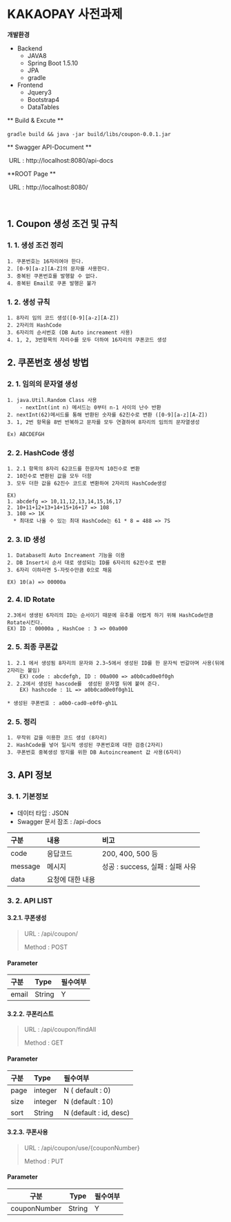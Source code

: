 # KAKAOPAY 사전과제

**개발환경**

- Backend
  - JAVA8
  - Spring Boot 1.5.10
  - JPA
  - gradle
- Frontend 
  - Jquery3 
  - Bootstrap4
  - DataTables

** Build & Excute **

​	`gradle build && java -jar build/libs/coupon-0.0.1.jar`

** Swagger API-Document **

​	URL : http://localhost:8080/api-docs

**ROOT Page **

​	URL : http://localhost:8080/

​	

## 1. Coupon 생성 조건 및 규칙

### 1. 1. 생성 조건 정리

```
1. 쿠폰번호는 16자리여야 한다.
2. [0-9][a-z][A-Z]의 문자를 사용한다.
3. 중복된 쿠폰번호를 발행할 수 없다.
4. 중복된 Email로 쿠폰 발행은 불가
```
### 1. 2. 생성 규칙
```
1. 8자리 임의 코드 생성([0-9][a-z][A-Z])
2. 2자리의 HashCode
3. 6자리의 순서번호 (DB Auto increament 사용)
4. 1, 2, 3번항목의 자리수를 모두 더하여 16자리의 쿠폰코드 생성
```



## 2. 쿠폰번호 생성 방법

### 2. 1. 임의의 문자열 생성

```
1. java.Util.Random Class 사용
	- nextInt(int n) 메서드는 0부터 n-1 사이의 난수 반환
2. nextInt(62)메서드를 통해 반환된 숫자를 62진수로 변환 ([0-9][a-z][A-Z])
3. 1, 2번 항목을 8번 반복하고 문자를 모두 연결하여 8자리의 임의의 문자열생성

Ex) ABCDEFGH
```

### 2. 2. HashCode 생성

```
1. 2.1 항목의 8자리 62코드를 한문자씩 10진수로 변환
2. 10진수로 변환된 값을 모두 더함
3. 모두 더한 값을 62진수 코드로 변환하여 2자리의 HashCode생성

EX) 
1. abcdefg => 10,11,12,13,14,15,16,17
2. 10+11+12+13+14+15+16+17 => 108
3. 108 => 1K
  * 최대로 나올 수 있는 최대 HashCode는 61 * 8 = 488 => 7S 
```

### 2. 3. ID 생성

```
1. Database의 Auto Increament 기능을 이용
2. DB Insert시 순서 대로 생성되는 ID를 6자리의 62진수로 변환
3. 6자리 이하라면 5-자릿수만큼 0으로 채움

EX) 10(a) => 00000a
```
### 2. 4. ID Rotate

```
2.3에서 생생된 6자리의 ID는 순서이기 때문에 유추를 어렵게 하기 위해 HashCode만큼 Rotate시킨다.
EX) ID : 00000a , HashCoe : 3 => 00a000 
```

### 2. 5. 최종 쿠폰값

```
1. 2.1 에서 생성됨 8자리의 문자와 2.3~5에서 생성된 ID를 한 문자씩 번갈아며 사용(뒤에 2자리는 붙임)
	EX) code : abcdefgh, ID : 00a000 => a0b0cad0e0f0gh
2. 2.2에서 생성된 hascode를  생성된 문자열 뒤에 붙여 준다.
	EX) hashcode : 1L => a0b0cad0e0f0gh1L
	
* 생성된 쿠폰번호 : a0b0-cad0-e0f0-gh1L
```

### 2. 5. 정리

```
1. 무작위 값을 이용한 코드 생성 (8자리)
2. HashCode를 넣어 일시적 생성된 쿠폰번호에 대한 검증(2자리) 
3. 쿠폰번호 중복생성 방지를 위한 DB Autoincreament 값 사용(6자리)
```



## 3. API 정보

### 3. 1. 기본정보

- 데이터 타입 : JSON 
- Swagger 문서 잠조 : /api-docs

| 구분    | 내용             | 비고                             |
| :------ | :--------------- | :------------------------------- |
| code    | 응답코드         | 200, 400, 500 등                 |
| message | 메시지           | 성공 : success, 실패 : 실패 사유 |
| data    | 요청에 대한 내용 |                                  |

### 3. 2. API LIST

#### 3.2.1. 쿠폰생성

> URL : /api/coupon/
>
> Method : POST
>

#### Parameter 

| 구분  | Type   | 필수여부 |
| :---- | :----- | :------- |
| email | String | Y        |


#### 3.2.2. 쿠폰리스트

> URL : /api/coupon/findAll
>
> Method : GET
>

#### Parameter 

| 구분  | Type    | 필수여부               |
| :--- | :------ | :--------------------- |
| page | integer | N ( default : 0)       |
| size | integer | N (default : 10)       |
| sort | String  | N (default : id, desc) |

#### 3.2.3. 쿠폰사용

> URL : /api/coupon/use/{couponNumber}
>
> Method : PUT

#### Parameter

| 구분         | Type   | 필수여부 |
| ------------ | ------ | -------- |
| couponNumber | String | Y        |
